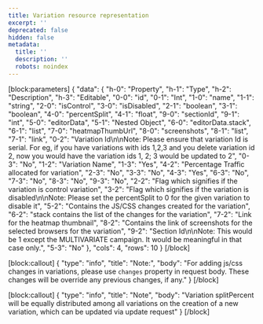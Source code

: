 ```yaml
---
title: Variation resource representation
excerpt: ''
deprecated: false
hidden: false
metadata:
  title: ''
  description: ''
  robots: noindex
---
```

[block:parameters]
{
  "data": {
    "h-0": "Property",
    "h-1": "Type",
    "h-2": "Description",
    "h-3": "Editable",
    "0-0": "id",
    "0-1": "Int",
    "1-0": "name",
    "1-1": "string",
    "2-0": "isControl",
    "3-0": "isDisabled",
    "2-1": "boolean",
    "3-1": "boolean",
    "4-0": "percentSplit",
    "4-1": "float",
    "9-0": "sectionId",
    "9-1": "int",
    "5-0": "editorData",
    "5-1": "Nested Object",
    "6-0": "editorData.stack",
    "6-1": "list",
    "7-0": "heatmapThumbUrl",
    "8-0": "screenshots",
    "8-1": "list",
    "7-1": "link",
    "0-2": "Variation Id\n\nNote: Please ensure that variation Id is serial. For eg, if you have variations with ids 1,2,3 and you delete variation id 2, now you would have the variation ids 1, 2; 3 would be updated to 2",
    "0-3": "No",
    "1-2": "Variation Name",
    "1-3": "Yes",
    "4-2": "Percentage Traffic allocated for variation",
    "2-3": "No",
    "3-3": "No",
    "4-3": "Yes",
    "6-3": "No",
    "7-3": "No",
    "8-3": "No",
    "9-3": "No",
    "2-2": "Flag which signifies if the variation is control variation",
    "3-2": "Flag which signifies if the variation is disabled\n\nNote: Please set the percentSplit to 0 for the given variation to disable it",
    "5-2": "Contains the JS/CSS changes created for the variation",
    "6-2": "stack contains the list of the changes for the variation",
    "7-2": "Link for the heatmap thumbnail",
    "8-2": "Contains the link of screenshots for the selected browsers for the variation",
    "9-2": "Section Id\n\nNote: This would be 1 except the MULTIVARIATE campaign. It would be meaningful in that case only.",
    "5-3": "No"
  },
  "cols": 4,
  "rows": 10
}
[/block]

[block:callout]
{
  "type": "info",
  "title": "Note:",
  "body": "For adding js/css changes in variations, please use `changes` property in request body. These changes will be override any previous changes, if any."
}
[/block]

[block:callout]
{
  "type": "info",
  "title": "Note",
  "body": "Variation splitPercent will be equally distributed among all variations on the creation of a new variation, which can be updated via update request"
}
[/block]